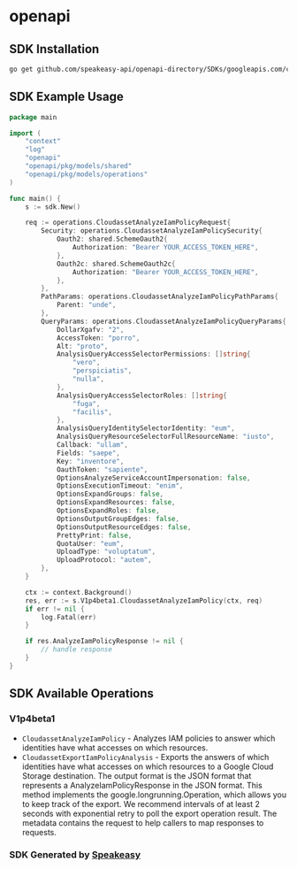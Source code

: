 # openapi

<!-- Start SDK Installation -->
## SDK Installation

```bash
go get github.com/speakeasy-api/openapi-directory/SDKs/googleapis.com/cloudasset/v1p4beta1/go
```
<!-- End SDK Installation -->

## SDK Example Usage
<!-- Start SDK Example Usage -->
```go
package main

import (
    "context"
    "log"
    "openapi"
    "openapi/pkg/models/shared"
    "openapi/pkg/models/operations"
)

func main() {
    s := sdk.New()

    req := operations.CloudassetAnalyzeIamPolicyRequest{
        Security: operations.CloudassetAnalyzeIamPolicySecurity{
            Oauth2: shared.SchemeOauth2{
                Authorization: "Bearer YOUR_ACCESS_TOKEN_HERE",
            },
            Oauth2c: shared.SchemeOauth2c{
                Authorization: "Bearer YOUR_ACCESS_TOKEN_HERE",
            },
        },
        PathParams: operations.CloudassetAnalyzeIamPolicyPathParams{
            Parent: "unde",
        },
        QueryParams: operations.CloudassetAnalyzeIamPolicyQueryParams{
            DollarXgafv: "2",
            AccessToken: "porro",
            Alt: "proto",
            AnalysisQueryAccessSelectorPermissions: []string{
                "vero",
                "perspiciatis",
                "nulla",
            },
            AnalysisQueryAccessSelectorRoles: []string{
                "fuga",
                "facilis",
            },
            AnalysisQueryIdentitySelectorIdentity: "eum",
            AnalysisQueryResourceSelectorFullResourceName: "iusto",
            Callback: "ullam",
            Fields: "saepe",
            Key: "inventore",
            OauthToken: "sapiente",
            OptionsAnalyzeServiceAccountImpersonation: false,
            OptionsExecutionTimeout: "enim",
            OptionsExpandGroups: false,
            OptionsExpandResources: false,
            OptionsExpandRoles: false,
            OptionsOutputGroupEdges: false,
            OptionsOutputResourceEdges: false,
            PrettyPrint: false,
            QuotaUser: "eum",
            UploadType: "voluptatum",
            UploadProtocol: "autem",
        },
    }

    ctx := context.Background()
    res, err := s.V1p4beta1.CloudassetAnalyzeIamPolicy(ctx, req)
    if err != nil {
        log.Fatal(err)
    }

    if res.AnalyzeIamPolicyResponse != nil {
        // handle response
    }
}
```
<!-- End SDK Example Usage -->

<!-- Start SDK Available Operations -->
## SDK Available Operations


### V1p4beta1

* `CloudassetAnalyzeIamPolicy` - Analyzes IAM policies to answer which identities have what accesses on which resources.
* `CloudassetExportIamPolicyAnalysis` - Exports the answers of which identities have what accesses on which resources to a Google Cloud Storage destination. The output format is the JSON format that represents a AnalyzeIamPolicyResponse in the JSON format. This method implements the google.longrunning.Operation, which allows you to keep track of the export. We recommend intervals of at least 2 seconds with exponential retry to poll the export operation result. The metadata contains the request to help callers to map responses to requests.
<!-- End SDK Available Operations -->

### SDK Generated by [Speakeasy](https://docs.speakeasyapi.dev/docs/using-speakeasy/client-sdks)
